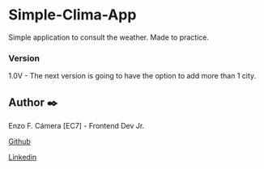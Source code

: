 # Simple-Clima-App

Simple application to consult the weather. Made to practice.

### Version
1.0V - The next version is going to have the option to add more than 1 city.

## Author ✒️
Enzo F. Cámera [EC7] - Frontend Dev Jr.

[Github](https://github.com/EnzoCam7)

[Linkedin](https://www.linkedin.com/in/enzo-camera/)